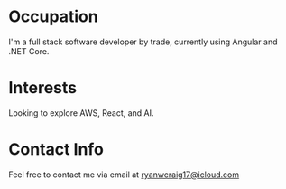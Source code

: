 # Occupation
I'm a full stack software developer by trade, currently using Angular and .NET Core.

# Interests
Looking to explore AWS, React, and AI.

# Contact Info
Feel free to contact me via email at ryanwcraig17@icloud.com
